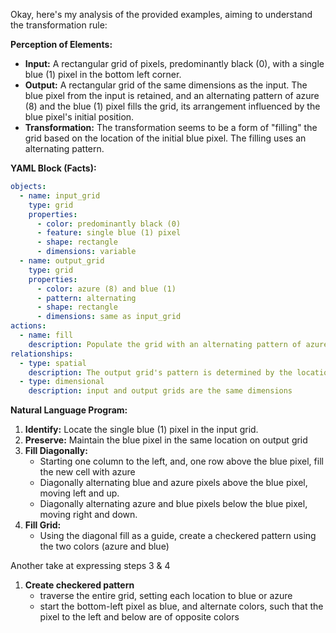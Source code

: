 Okay, here's my analysis of the provided examples, aiming to understand the transformation rule:

**Perception of Elements:**

*   **Input:** A rectangular grid of pixels, predominantly black (0), with a single blue (1) pixel in the bottom left corner.
*   **Output:** A rectangular grid of the same dimensions as the input. The blue pixel from the input is retained, and an alternating pattern of azure (8) and the blue (1) pixel fills the grid, its arrangement influenced by the blue pixel's initial position.
*   **Transformation:** The transformation seems to be a form of "filling" the grid based on the location of the initial blue pixel. The filling uses an alternating pattern.

**YAML Block (Facts):**


```yaml
objects:
  - name: input_grid
    type: grid
    properties:
      - color: predominantly black (0)
      - feature: single blue (1) pixel
      - shape: rectangle
      - dimensions: variable
  - name: output_grid
    type: grid
    properties:
      - color: azure (8) and blue (1)
      - pattern: alternating
      - shape: rectangle
      - dimensions: same as input_grid
actions:
  - name: fill
    description: Populate the grid with an alternating pattern of azure and blue, anchored by the initial blue pixel.
relationships:
  - type: spatial
    description: The output grid's pattern is determined by the location of the blue pixel in the input grid.
  - type: dimensional
    description: input and output grids are the same dimensions
```


**Natural Language Program:**

1.  **Identify:** Locate the single blue (1) pixel in the input grid.
2.  **Preserve:** Maintain the blue pixel in the same location on output grid
3.  **Fill Diagonally:**
    *   Starting one column to the left, and, one row above the blue pixel,
        fill the new cell with azure
    *   Diagonally alternating blue and azure pixels above the blue pixel,
        moving left and up.
    *   Diagonally alternating azure and blue pixels below the blue pixel,
        moving right and down.
4.  **Fill Grid:**
    *    Using the diagonal fill as a guide, create a checkered
         pattern using the two colors (azure and blue)

Another take at expressing steps 3 & 4

1. **Create checkered pattern**
    * traverse the entire grid, setting each location to blue or azure
    * start the bottom-left pixel as blue, and alternate colors, such that the
      pixel to the left and below are of opposite colors
